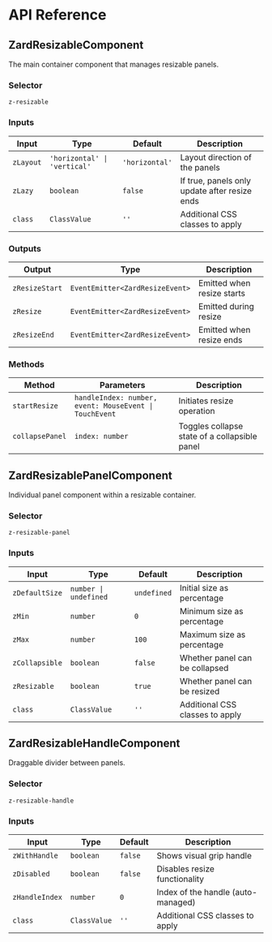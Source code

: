 # API Reference

## ZardResizableComponent

The main container component that manages resizable panels.

### Selector

`z-resizable`

### Inputs

| Input     | Type                         | Default        | Description                                   |
| --------- | ---------------------------- | -------------- | --------------------------------------------- |
| `zLayout` | `'horizontal' \| 'vertical'` | `'horizontal'` | Layout direction of the panels                |
| `zLazy`   | `boolean`                    | `false`        | If true, panels only update after resize ends |
| `class`   | `ClassValue`                 | `''`           | Additional CSS classes to apply               |

### Outputs

| Output         | Type                            | Description                |
| -------------- | ------------------------------- | -------------------------- |
| `zResizeStart` | `EventEmitter<ZardResizeEvent>` | Emitted when resize starts |
| `zResize`      | `EventEmitter<ZardResizeEvent>` | Emitted during resize      |
| `zResizeEnd`   | `EventEmitter<ZardResizeEvent>` | Emitted when resize ends   |

### Methods

| Method          | Parameters                                             | Description                                   |
| --------------- | ------------------------------------------------------ | --------------------------------------------- |
| `startResize`   | `handleIndex: number, event: MouseEvent \| TouchEvent` | Initiates resize operation                    |
| `collapsePanel` | `index: number`                                        | Toggles collapse state of a collapsible panel |

## ZardResizablePanelComponent

Individual panel component within a resizable container.

### Selector

`z-resizable-panel`

### Inputs

| Input          | Type                  | Default     | Description                     |
| -------------- | --------------------- | ----------- | ------------------------------- |
| `zDefaultSize` | `number \| undefined` | `undefined` | Initial size as percentage      |
| `zMin`         | `number`              | `0`         | Minimum size as percentage      |
| `zMax`         | `number`              | `100`       | Maximum size as percentage      |
| `zCollapsible` | `boolean`             | `false`     | Whether panel can be collapsed  |
| `zResizable`   | `boolean`             | `true`      | Whether panel can be resized    |
| `class`        | `ClassValue`          | `''`        | Additional CSS classes to apply |

## ZardResizableHandleComponent

Draggable divider between panels.

### Selector

`z-resizable-handle`

### Inputs

| Input          | Type         | Default | Description                        |
| -------------- | ------------ | ------- | ---------------------------------- |
| `zWithHandle`  | `boolean`    | `false` | Shows visual grip handle           |
| `zDisabled`    | `boolean`    | `false` | Disables resize functionality      |
| `zHandleIndex` | `number`     | `0`     | Index of the handle (auto-managed) |
| `class`        | `ClassValue` | `''`    | Additional CSS classes to apply    |

